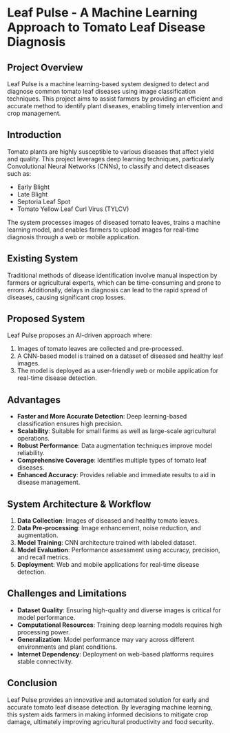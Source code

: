 # Leaf Pulse - A Machine Learning Approach to Tomato Leaf Disease Diagnosis

## Project Overview
Leaf Pulse is a machine learning-based system designed to detect and diagnose common tomato leaf diseases using image classification techniques. This project aims to assist farmers by providing an efficient and accurate method to identify plant diseases, enabling timely intervention and crop management.

## Introduction
Tomato plants are highly susceptible to various diseases that affect yield and quality. This project leverages deep learning techniques, particularly Convolutional Neural Networks (CNNs), to classify and detect diseases such as:
- Early Blight
- Late Blight
- Septoria Leaf Spot
- Tomato Yellow Leaf Curl Virus (TYLCV)

The system processes images of diseased tomato leaves, trains a machine learning model, and enables farmers to upload images for real-time diagnosis through a web or mobile application.

## Existing System
Traditional methods of disease identification involve manual inspection by farmers or agricultural experts, which can be time-consuming and prone to errors. Additionally, delays in diagnosis can lead to the rapid spread of diseases, causing significant crop losses.

## Proposed System
Leaf Pulse proposes an AI-driven approach where:
1. Images of tomato leaves are collected and pre-processed.
2. A CNN-based model is trained on a dataset of diseased and healthy leaf images.
3. The model is deployed as a user-friendly web or mobile application for real-time disease detection.

## Advantages
- **Faster and More Accurate Detection**: Deep learning-based classification ensures high precision.
- **Scalability**: Suitable for small farms as well as large-scale agricultural operations.
- **Robust Performance**: Data augmentation techniques improve model reliability.
- **Comprehensive Coverage**: Identifies multiple types of tomato leaf diseases.
- **Enhanced Accuracy**: Provides reliable and immediate results to aid in disease management.

## System Architecture & Workflow
1. **Data Collection**: Images of diseased and healthy tomato leaves.
2. **Data Pre-processing**: Image enhancement, noise reduction, and augmentation.
3. **Model Training**: CNN architecture trained with labeled dataset.
4. **Model Evaluation**: Performance assessment using accuracy, precision, and recall metrics.
5. **Deployment**: Web and mobile applications for real-time disease detection.

## Challenges and Limitations
- **Dataset Quality**: Ensuring high-quality and diverse images is critical for model performance.
- **Computational Resources**: Training deep learning models requires high processing power.
- **Generalization**: Model performance may vary across different environments and plant conditions.
- **Internet Dependency**: Deployment on web-based platforms requires stable connectivity.

## Conclusion
Leaf Pulse provides an innovative and automated solution for early and accurate tomato leaf disease detection. By leveraging machine learning, this system aids farmers in making informed decisions to mitigate crop damage, ultimately improving agricultural productivity and food security.


